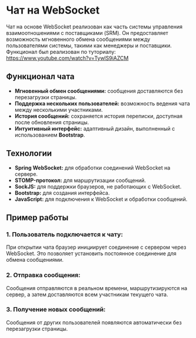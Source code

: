 # Чат на WebSocket

Чат на основе WebSocket реализован как часть системы управления взаимоотношениями с поставщиками (SRM). 
Он предоставляет возможность мгновенного обмена сообщениями между пользователями системы, такими как менеджеры и поставщики. Функционал был реализован по туториалу: https://www.youtube.com/watch?v=TywlS9iAZCM

## Функционал чата

- **Мгновенный обмен сообщениями:** сообщения доставляются без перезагрузки страницы.
- **Поддержка нескольких пользователей:** возможность ведения чата между несколькими участниками.
- **История сообщений:** сохраняется история переписки, доступная после обновления страницы.
- **Интуитивный интерфейс:** адаптивный дизайн, выполненный с использованием **Bootstrap**.

## Технологии

- **Spring WebSocket:** для обработки соединений WebSocket на сервере.
- **STOMP-протокол:** для маршрутизации сообщений.
- **SockJS:** для поддержки браузеров, не работающих с WebSocket.
- **Bootstrap:** для создания интерфейса.
- **JavaScript:** для подключения к WebSocket и обработки сообщений.

## Пример работы

### 1. Пользователь подключается к чату:
При открытии чата браузер инициирует соединение с сервером через WebSocket. Это позволяет установить постоянное соединение для обмена сообщениями.

### 2. Отправка сообщения:
Сообщения отправляются в реальном времени, маршрутизируются на сервер, а затем доставляются всем участникам текущего чата.

### 3. Получение новых сообщений:
Сообщения от других пользователей появляются автоматически без перезагрузки страницы.

